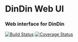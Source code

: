 # DinDin Web UI
### Web interface for DinDin

[![Build Status](https://travis-ci.org/flyiniggle/DinDinWebUI.svg?branch=master)](https://travis-ci.org/flyiniggle/DinDinWebUI)
[![Coverage Status](https://coveralls.io/repos/github/flyiniggle/DinDinWebUI/badge.svg?branch=master)](https://coveralls.io/github/flyiniggle/DinDinWebUI?branch=master)